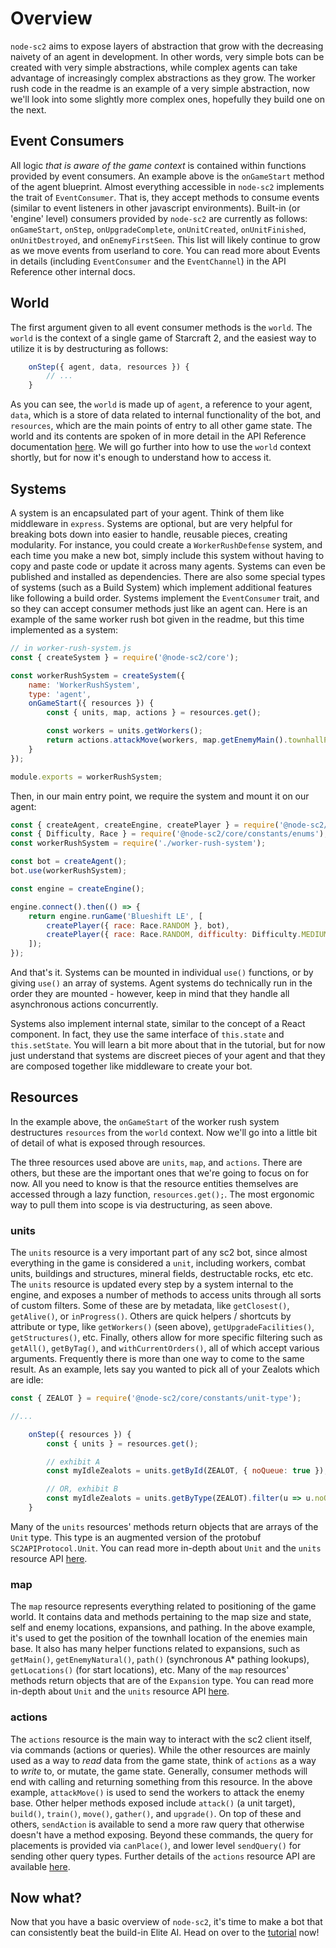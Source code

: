 # Overview
`node-sc2` aims to expose layers of abstraction that grow with the decreasing naivety of an agent in development. In other words, very simple bots can be created with very simple abstractions, while complex agents can take advantage of increasingly complex abstractions as they grow. The worker rush code in the readme is an example of a very simple abstraction, now we'll look into some slightly more complex ones, hopefully they build one on the next.

## Event Consumers
All logic *that is aware of the game context* is contained within functions provided by event consumers. An example above is the `onGameStart` method of the agent blueprint. Almost everything accessible in `node-sc2` implements the trait of `EventConsumer`. That is, they accept methods to consume events (similar to event listeners in other javascript environments). Built-in (or 'engine' level) consumers provided by `node-sc2` are currently as follows: `onGameStart`, `onStep`, `onUpgradeComplete`, `onUnitCreated`, `onUnitFinished`, `onUnitDestroyed`, and `onEnemyFirstSeen`. This list will likely continue to grow as we move events from userland to core. You can read more about Events in details (including `EventConsumer` and the `EventChannel`) in the API Reference other internal docs.

## World
The first argument given to all event consumer methods is the `world`. The `world` is the context of a single game of Starcraft 2, and the easiest way to utilize it is by destructuring as follows:

```js
    onStep({ agent, data, resources }) {
        // ...
    }
```
As you can see, the `world` is made up of `agent`, a reference to your agent, `data`, which is a store of data related to internal functionality of the bot, and `resources`, which are the main points of entry to all other game state. The world and its contents are spoken of in more detail in the API Reference documentation [here](docs/api.md). We will go further into how to use the `world` context shortly, but for now it's enough to understand how to access it. 

## Systems
A system is an encapsulated part of your agent. Think of them like middleware in `express`. Systems are optional, but are very helpful for breaking bots down into easier to handle, reusable pieces, creating modularity. For instance, you could create a `WorkerRushDefense` system, and each time you make a new bot, simply include this system without having to copy and paste code or update it across many agents. Systems can even be published and installed as dependencies. There are also some special types of systems (such as a Build System) which implement additional features like following a build order. Systems implement the `EventConsumer` trait, and so they can accept consumer methods just like an agent can. Here is an example of the same worker rush bot given in the readme, but this time implemented as a system:

```js
// in worker-rush-system.js
const { createSystem } = require('@node-sc2/core');

const workerRushSystem = createSystem({
    name: 'WorkerRushSystem',
    type: 'agent',
    onGameStart({ resources }) {
        const { units, map, actions } = resources.get();

        const workers = units.getWorkers();
        return actions.attackMove(workers, map.getEnemyMain().townhallPosition);
    }
});

module.exports = workerRushSystem;
```

Then, in our main entry point, we require the system and mount it on our agent:

```js
const { createAgent, createEngine, createPlayer } = require('@node-sc2/core');
const { Difficulty, Race } = require('@node-sc2/core/constants/enums');
const workerRushSystem = require('./worker-rush-system');

const bot = createAgent();
bot.use(workerRushSystem);

const engine = createEngine();

engine.connect().then(() => {
    return engine.runGame('Blueshift LE', [
        createPlayer({ race: Race.RANDOM }, bot),
        createPlayer({ race: Race.RANDOM, difficulty: Difficulty.MEDIUM }),
    ]);
});
```

And that's it. Systems can be mounted in individual `use()` functions, or by giving `use()` an array of systems. Agent systems do technically run in the order they are mounted - however, keep in mind that they handle all asynchronous actions concurrently.

Systems also implement internal state, similar to the concept of a React component. In fact, they use the same interface of `this.state` and `this.setState`. You will learn a bit more about that in the tutorial, but for now just understand that systems are discreet pieces of your agent and that they are composed together like middleware to create your bot.

## Resources
In the example above, the `onGameStart` of the worker rush system destructures `resources` from the `world` context. Now we'll go into a little bit of detail of what is exposed through resources.

The three resources used above are `units`, `map`, and `actions`. There are others, but these are the important ones that we're going to focus on for now. All you need to know is that the resource entities themselves are accessed through a lazy function, `resources.get();`. The most ergonomic way to pull them into scope is via destructuring, as seen above.

### units
The `units` resource is a very important part of any sc2 bot, since almost everything in the game is considered a `unit`, including workers, combat units, buildings and structures, mineral fields, destructable rocks, etc etc. The `units` resource is updated every step by a system internal to the engine, and exposes a number of methods to access units through all sorts of custom filters. Some of these are by metadata, like `getClosest()`, `getAlive()`, or `inProgress()`. Others are quick helpers / shortcuts by attribute or type, like `getWorkers()` (seen above), `getUpgradeFacilities()`, `getStructures()`, etc. Finally, others allow for more specific filtering such as `getAll()`, `getByTag()`, and `withCurrentOrders()`, all of which accept various arguments. Frequently there is more than one way to come to the same result. As an example, lets say you wanted to pick all of your Zealots which are idle:

```js
const { ZEALOT } = require('@node-sc2/core/constants/unit-type');

//...

    onStep({ resources }) {
        const { units } = resources.get();

        // exhibit A
        const myIdleZealots = units.getById(ZEALOT, { noQueue: true });

        // OR, exhibit B
        const myIdleZealots = units.getByType(ZEALOT).filter(u => u.noQueue === true);
    }
```

Many of the `units` resources' methods return objects that are arrays of the `Unit` type. This type is an augmented version of the protobuf `SC2APIProtocol.Unit`. You can read more in-depth about `Unit` and the `units` resource API [here](./api.md).

### map
The `map` resource represents everything related to positioning of the game world. It contains data and methods pertaining to the map size and state, self and enemy locations, expansions, and pathing. In the above example, it's used to get the position of the townhall location of the enemies main base. It also has many helper functions related to expansions, such as `getMain()`, `getEnemyNatural()`, `path()` (synchronous A* pathing lookups), `getLocations()` (for start locations), etc. Many of the `map` resources' methods return objects that are of the `Expansion` type. You can read more in-depth about `Unit` and the `units` resource API [here](./api.md).

### actions
The `actions` resource is the main way to interact with the sc2 client itself, via commands (actions or queries). While the other resources are mainly used as a way to *read* data from the game state, think of `actions` as a way to *write* to, or mutate, the game state. Generally, consumer methods will end with calling and returning something from this resource. In the above example, `attackMove()` is used to send the workers to attack the enemy base. Other helper methods exposed include `attack()` (a unit target), `build()`, `train()`, `move()`, `gather()`, and `upgrade()`. On top of these and others, `sendAction` is available to send a more raw query that otherwise doesn't have a method exposing. Beyond these commands, the query for placements is provided via `canPlace()`, and lower level `sendQuery()` for sending other query types. Further details of the `actions` resource API are available [here](./api.md).

## Now what? 
Now that you have a basic overview of `node-sc2`, it's time to make a bot that can consistently beat the build-in Elite AI. Head on over to the [tutorial](./tutorial.md) now!